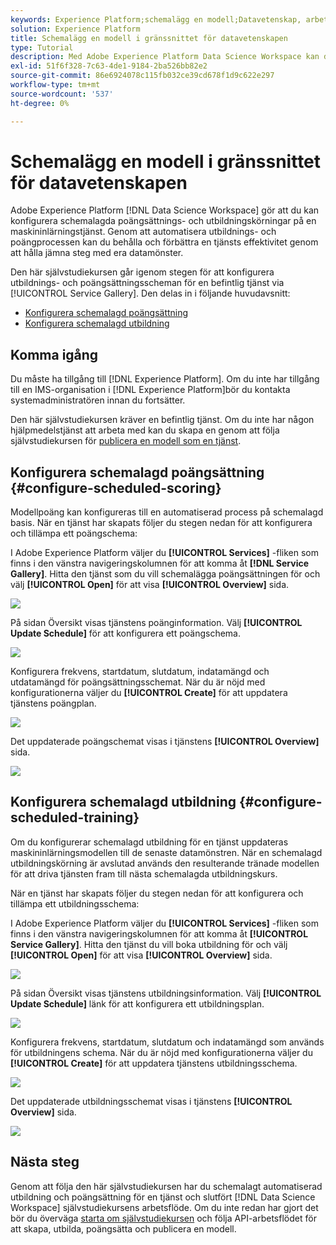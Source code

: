 ```yaml
---
keywords: Experience Platform;schemalägg en modell;Datavetenskap, arbetsyta;populära ämnen;schemaläggning;schemalägga utbildning
solution: Experience Platform
title: Schemalägg en modell i gränssnittet för datavetenskapen
type: Tutorial
description: Med Adobe Experience Platform Data Science Workspace kan du skapa schemalagda kurser i maskininlärning. Genom att automatisera utbildnings- och poängprocessen kan du behålla och förbättra en tjänsts effektivitet genom att hålla jämna steg med era datamönster.
exl-id: 51f6f328-7c63-4de1-9184-2ba526bb82e2
source-git-commit: 86e6924078c115fb032ce39cd678f1d9c622e297
workflow-type: tm+mt
source-wordcount: '537'
ht-degree: 0%

---
```


# Schemalägg en modell i gränssnittet för datavetenskapen

Adobe Experience Platform [!DNL Data Science Workspace] gör att du kan konfigurera schemalagda poängsättnings- och utbildningskörningar på en maskininlärningstjänst. Genom att automatisera utbildnings- och poängprocessen kan du behålla och förbättra en tjänsts effektivitet genom att hålla jämna steg med era datamönster.

Den här självstudiekursen går igenom stegen för att konfigurera utbildnings- och poängsättningsscheman för en befintlig tjänst via [!UICONTROL Service Gallery]. Den delas in i följande huvudavsnitt:

- [Konfigurera schemalagd poängsättning](#configure-scheduled-scoring)
- [Konfigurera schemalagd utbildning](#configure-scheduled-training)

## Komma igång

Du måste ha tillgång till [!DNL Experience Platform]. Om du inte har tillgång till en IMS-organisation i [!DNL Experience Platform]bör du kontakta systemadministratören innan du fortsätter.

Den här självstudiekursen kräver en befintlig tjänst. Om du inte har någon hjälpmedelstjänst att arbeta med kan du skapa en genom att följa självstudiekursen för [publicera en modell som en tjänst](./publish-model-service-ui.md).

## Konfigurera schemalagd poängsättning {#configure-scheduled-scoring}

Modellpoäng kan konfigureras till en automatiserad process på schemalagd basis. När en tjänst har skapats följer du stegen nedan för att konfigurera och tillämpa ett poängschema:

I Adobe Experience Platform väljer du **[!UICONTROL Services]** -fliken som finns i den vänstra navigeringskolumnen för att komma åt **[!DNL Service Gallery]**. Hitta den tjänst som du vill schemalägga poängsättningen för och välj **[!UICONTROL Open]** för att visa **[!UICONTROL Overview]** sida.

![](../images/models-recipes/schedule/select_service.png)

På sidan Översikt visas tjänstens poänginformation. Välj **[!UICONTROL Update Schedule]** för att konfigurera ett poängschema.

![](../images/models-recipes/schedule/update_scoring.png)

Konfigurera frekvens, startdatum, slutdatum, indatamängd och utdatamängd för poängsättningsschemat. När du är nöjd med konfigurationerna väljer du **[!UICONTROL Create]** för att uppdatera tjänstens poängplan.

![](../images/models-recipes/schedule/set_scoring_schedule.png)

Det uppdaterade poängschemat visas i tjänstens **[!UICONTROL Overview]** sida.

![](../images/models-recipes/schedule/scoring_set.png)

## Konfigurera schemalagd utbildning {#configure-scheduled-training}

Om du konfigurerar schemalagd utbildning för en tjänst uppdateras maskininlärningsmodellen till de senaste datamönstren. När en schemalagd utbildningskörning är avslutad används den resulterande tränade modellen för att driva tjänsten fram till nästa schemalagda utbildningskurs.

När en tjänst har skapats följer du stegen nedan för att konfigurera och tillämpa ett utbildningsschema:

I Adobe Experience Platform väljer du **[!UICONTROL Services]** -fliken som finns i den vänstra navigeringskolumnen för att komma åt **[!UICONTROL Service Gallery]**. Hitta den tjänst du vill boka utbildning för och välj **[!UICONTROL Open]** för att visa **[!UICONTROL Overview]** sida.

![](../images/models-recipes/schedule/select_service.png)

På sidan Översikt visas tjänstens utbildningsinformation. Välj **[!UICONTROL Update Schedule]** länk för att konfigurera ett utbildningsplan.

![](../images/models-recipes/schedule/update_training.png)

Konfigurera frekvens, startdatum, slutdatum och indatamängd som används för utbildningens schema. När du är nöjd med konfigurationerna väljer du **[!UICONTROL Create]** för att uppdatera tjänstens utbildningsschema.

![](../images/models-recipes/schedule/set_training_schedule.png)

Det uppdaterade utbildningsschemat visas i tjänstens **[!UICONTROL Overview]** sida.

![](../images/models-recipes/schedule/training_set.png)

## Nästa steg

Genom att följa den här självstudiekursen har du schemalagt automatiserad utbildning och poängsättning för en tjänst och slutfört [!DNL Data Science Workspace] självstudiekursens arbetsflöde. Om du inte redan har gjort det bör du överväga [starta om självstudiekursen](./create-retails-sales-dataset.md) och följa API-arbetsflödet för att skapa, utbilda, poängsätta och publicera en modell.
